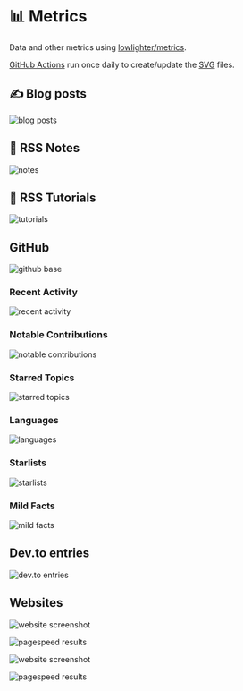 # 📊 Metrics

Data and other metrics using [lowlighter/metrics](https://github.com/lowlighter/metrics).

[GitHub Actions](.github/workflows) run once daily to create/update the [SVG](svg) files.

## ✍ Blog posts

![blog posts](svg/metrics-rss-blog.svg)

## 📝 RSS Notes

![notes](svg/metrics-rss-notes.svg)

## 📑 RSS Tutorials

![tutorials](svg/metrics-rss-tutorials.svg)

## GitHub

![github base](svg/metrics-gh-base.svg)

### Recent Activity

![recent activity](svg/metrics-gh-recent-activity.svg)

### Notable Contributions

![notable contributions](svg/metrics-gh-notable-contributions.svg)

### Starred Topics

![starred topics](svg/metrics-gh-starred-topics.svg)

### Languages

![languages](svg/metrics-gh-languages.svg)

### Starlists

![starlists](svg/metrics-gh-starlists.svg)

### Mild Facts

![mild facts](svg/metrics-gh-mild-facts.svg)

## Dev.to entries

![dev.to entries](svg/metrics-rss-dev.to.svg)

## Websites

![website screenshot](svg/metrics-web-screenshot.svg)

![pagespeed results](svg/metrics-web-pagespeed.svg)

![website screenshot](svg/metrics-web-screenshot-2.svg)

![pagespeed results](svg/metrics-web-pagespeed-2.svg)

<!-- ## Full Metrics

![full metrics](svg/metrics-gh-full-metrics.svg) -->
